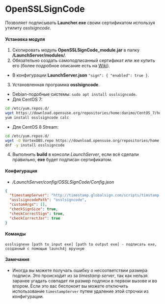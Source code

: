 # OpenSSLSignCode

Позволяет подписывать **Launcher.exe** своим сертификатом используя утилиту *osslsigncode*.

#### Установка модуля

1. Скопировать модуль **OpenSSLSignCode_module.jar** в папку **/LaunchServer/modules/**.
2. Обязательно создать самоподписанный сертификат или же купить его (более подробное описание есть на [Wiki]).
  - В конфигурации **LaunchServer.json** `"sign": { "enabled": true }`.
3. Установленная программа **osslsigncode**.
  - Debian-подобные системы: `sudo apt install osslsigncode`.
  - Для CentOS 7:
```sh
cd /etc/yum.repos.d/
wget https://download.opensuse.org/repositories/home:danimo/CentOS_7/home:danimo.repo
yum install osslsigncode calc
```
  - Для CentOS 8 Stream:
```sh
cd /etc/yum.repos.d/
wget -O VortexOBS.repo https://download.opensuse.org/repositories/home:VortexOBS/CentOS_8/home:VortexOBS.repo
dnf -y install osslsigncode
```


4. Выполнить **build** в консоли *LaunchServer*, если всё сделали правильно, **exe** будет подписан сертификатом.

#### Конфигурация

- */LaunchServer/config/OSSLSignCode/Config.json*

```json
{
  "timestampServer": "http://timestamp.globalsign.com/scripts/timstamp.dll",
  "osslsigncodePath": "osslsigncode",
  "customArgs": [],
  "checkSignSize": true,
  "checkCorrectSign": true,
  "checkCorrectJar": true
}
```

#### Команды

```
osslsignexe [path to input exe] [path to output exe] - подписать exe, созданный с помощью launch4j вручную
```

#### Замечания

- Иногда вы можете получать ошибку о несоответствии размера подписи. Это происходит из за *timestamp server*, так как
  нельзя заранее угадать совпадет ли размер подписи в первом вызове и во втором. Если это вас беспокоит вы можете
  отключить использование `timestampServer` путем удаление этой строчки из конфигурации.

[Wiki]: https://gravitlauncher.com
